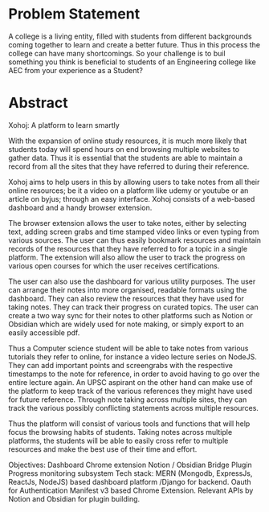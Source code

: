
# Problem Statement
A college is a living entity, filled with students from different backgrounds coming
together to learn and create a better future. Thus in this process the college can have
many shortcomings. So your challenge is to buil something you think is beneficial to
students of an Engineering college like AEC from your experience as a Student?

# Abstract
Xohoj: A platform to learn smartly

With the expansion of online study resources, it is much more likely that students today will spend hours on end browsing multiple websites to gather data. Thus it is essential that the students are able to maintain a record from all the sites that they have referred to during their reference. 

Xohoj aims to help users in this by allowing users to take notes from all their online resources; be it a video on a platform like udemy or youtube  or an article on byjus; through an easy interface. Xohoj consists of a web-based dashboard and a handy browser extension. 

The browser extension allows the user to take notes, either by selecting text, adding screen grabs and time stamped video links or even typing from various sources. The user can thus easily bookmark resources and maintain records of the resources that they have referred to for a topic in a single platform. The extension will also allow the user to track the progress on various open courses for which the user receives certifications. 

The user can also use the dashboard for various utility purposes. The user can arrange their notes into more organised, readable formats using the dashboard. They can also review the resources that they have used for taking notes. They can track their progress on curated topics. The user can create a two way sync for their notes to other platforms such as Notion or Obsidian which are widely used for note making, or simply export to an easily accessible pdf. 

Thus a Computer science student will be able to take notes from various tutorials they refer to online, for instance a video lecture series on NodeJS. They can add important points and screengrabs with the respective timestamps to the note for reference, in order to avoid having to go over the entire lecture again. An UPSC aspirant on the other hand can make use of the platform to keep track of the various references they might have used for future reference. Through note taking across multiple sites, they can track the various possibly conflicting statements across multiple resources.

Thus the platform will consist of various tools and functions that will help focus the browsing habits of students. Taking notes across multiple platforms, the students will be able to easily cross refer to multiple resources and make the best use of their time and effort.

Objectives:
Dashboard
Chrome extension
Notion / Obsidian Bridge Plugin
Progress monitoring subsystem
Tech stack: 
MERN (Mongodb, ExpressJs, ReactJs, NodeJS) based dashboard platform /Django for backend.
Oauth for Authentication
Manifest v3 based Chrome Extension.
Relevant APIs by Notion and Obsidian for plugin building.







